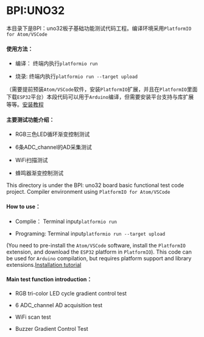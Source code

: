# BPI:UNO32

本目录下是BPI：uno32板子基础功能测试代码工程。编译环境采用`PlatformIO for Atom/VSCode `

#### 使用方法：
- 编译：
终端内执行`platformio run`

- 烧录:
终端内执行`platformio run --target upload`

（需要提前预装`Atom/VSCode`软件，安装`PlatformIO`扩展，并且在`PlatformIO`里面下载`ESP32`平台）本段代码可以用于`Arduino`编译，但需要安装平台支持与库扩展等等。[安装教程](/programing/Arduino_IDE)

#### 主要测试功能介绍：

- RGB三色LED循环渐变控制测试

- 6条ADC_channel的AD采集测试

- WiFi扫描测试

- 蜂鸣器渐变控制测试

This directory is under the BPI: uno32 board basic functional test code project. Compiler environment using `PlatformIO for Atom/VSCode`

#### How to use：

- Complie：
Terminal input`platformio run`

- Programing:
Terminal input`platformio run --target upload`

(You need to pre-install the `Atom/VSCode` software, install the `PlatformIO` extension, and download the `ESP32` platform in `PlatformIO`). This code can be used for `Arduino` compilation, but requires platform support and library extensions.[Installation tutorial](/programing/Arduino_IDE)

#### Main test function introduction：

- RGB tri-color LED cycle gradient control test

- 6 ADC_channel AD acquisition test

- WiFi scan test

- Buzzer Gradient Control Test

